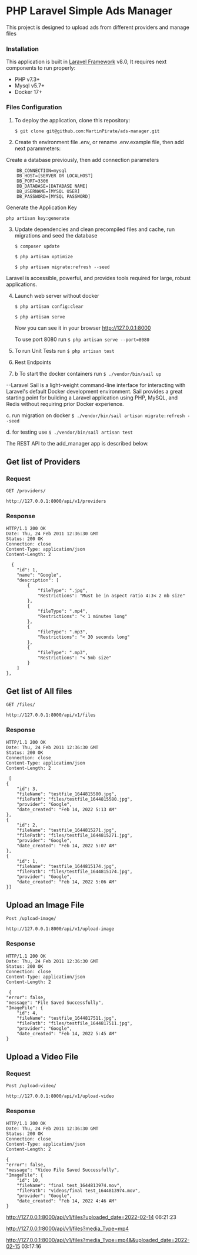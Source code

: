 # PHP Laravel Simple Ads Manager

This project is designed to upload ads from different providers and manage files

### Installation

This application is built in [Laravel Framework](https://laravel.com/) v8.0, It requires next components to run
properly:

- PHP v7.3+
- Mysql v5.7+
- Docker 17+

### Files Configuration

1. To deploy the application, clone this repository:

   `$ git clone git@github.com:MartinPirate/ads-manager.git`

2. Create th environment file .env, or rename .env.example file, then add next parammeters:

Create a database previously, then add connection parameters

        DB_CONNECTION=mysql
        DB_HOST=[SERVER OR LOCALHOST]
        DB_PORT=3306
        DB_DATABASE=[DATABASE NAME]
        DB_USERNAME=[MYSQL USER]
        DB_PASSWORD=[MYSQL PASSWORD]

Generate the Application Key

`php artisan key:generate`

3. Update dependencies and clean precompiled files and cache, run migrations and seed the database

   `$ composer update`

   `$ php artisan optimize`

   `$ php artisan migrate:refresh --seed`

Laravel is accessible, powerful, and provides tools required for large, robust applications.

4. Launch web server without docker

   `$ php artisan config:clear`

   `$ php artisan serve`

   Now you can see it in your browser
   http://127.0.0.1:8000

   To use port 8080 run  `$ php artisan serve --port=8080`


5. To run Unit Tests run  `$ php artisan test`


6. Rest Endpoints

7. b  To start the docker containers  run `$ ./vendor/bin/sail up` 
 
 --Laravel Sail is a light-weight command-line interface for interacting with Laravel's default Docker development environment. Sail provides a great starting point for building a Laravel application using PHP, MySQL, and Redis without requiring prior Docker experience.

  c. run migration on docker   `$ ./vendor/bin/sail artisan migrate:refresh --seed`

  d. for testing use   `$ ./vendor/bin/sail artisan test`




The REST API to the add_manager app is described below.

## Get list of Providers

### Request

`GET /providers/`

    http://127.0.0.1:8000/api/v1/providers

### Response

    HTTP/1.1 200 OK
    Date: Thu, 24 Feb 2011 12:36:30 GMT
    Status: 200 OK
    Connection: close
    Content-Type: application/json
    Content-Length: 2

      {
        "id": 1,
        "name": "Google",
        "description": [
            {
                "fileType": ".jpg",
                "Restrictions": "Must be in aspect ratio 4:3< 2 mb size"
            },
            {
                "fileType": ".mp4",
                "Restrictions": "< 1 minutes long"
            },
            {
                "fileType": ".mp3",
                "Restrictions": "< 30 seconds long"
            },
            {
                "fileType": ".mp3",
                "Restrictions": "< 5mb size"
            }
        ]
    },

## Get list of All files


`GET /files/`

    http://127.0.0.1:8000/api/v1/files

### Response

    HTTP/1.1 200 OK
    Date: Thu, 24 Feb 2011 12:36:30 GMT
    Status: 200 OK
    Connection: close
    Content-Type: application/json
    Content-Length: 2

     [
    {
        "id": 3,
        "fileName": "testfile_1644815580.jpg",
        "filePath": "files/testfile_1644815580.jpg",
        "provider": "Google",
        "date_created": "Feb 14, 2022 5:13 AM"
    },
    {
        "id": 2,
        "fileName": "testfile_1644815271.jpg",
        "filePath": "files/testfile_1644815271.jpg",
        "provider": "Google",
        "date_created": "Feb 14, 2022 5:07 AM"
    },
    {
        "id": 1,
        "fileName": "testfile_1644815174.jpg",
        "filePath": "files/testfile_1644815174.jpg",
        "provider": "Google",
        "date_created": "Feb 14, 2022 5:06 AM"
    }]

## Upload an Image File


`Post /upload-image/`

    http://127.0.0.1:8000/api/v1/upload-image


### Response

    HTTP/1.1 200 OK
    Date: Thu, 24 Feb 2011 12:36:30 GMT
    Status: 200 OK
    Connection: close
    Content-Type: application/json
    Content-Length: 2

     {
    "error": false,
    "message": "File Saved Successfully",
    "ImageFile": {
        "id": 4,
        "fileName": "testfile_1644817511.jpg",
        "filePath": "files/testfile_1644817511.jpg",
        "provider": "Google",
        "date_created": "Feb 14, 2022 5:45 AM"
    }

## Upload a Video File

### Request

`Post /upload-video/`

    http://127.0.0.1:8000/api/v1/upload-video


### Response

    HTTP/1.1 200 OK
    Date: Thu, 24 Feb 2011 12:36:30 GMT
    Status: 200 OK
    Connection: close
    Content-Type: application/json
    Content-Length: 2

    {
    "error": false,
    "message": "Video File Saved Successfully",
    "ImageFile": {
        "id": 10,
        "fileName": "final test_1644813974.mov",
        "filePath": "videos/final test_1644813974.mov",
        "provider": "Google",
        "date_created": "Feb 14, 2022 4:46 AM"
    }


http://127.0.0.1:8000/api/v1/files?uploaded_date=2022-02-14 06:21:23

http://127.0.0.1:8000/api/v1/files?media_Type=mp4

http://127.0.0.1:8000/api/v1/files?media_Type=mp4&&uploaded_date=2022-02-15 03:17:16

    
